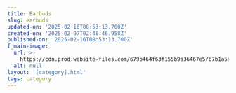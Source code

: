 ```yaml
---
title: Earbuds
slug: earbuds
updated-on: '2025-02-16T08:53:13.700Z'
created-on: '2025-02-07T02:46:46.958Z'
published-on: '2025-02-16T08:53:13.700Z'
f_main-image:
  url: >-
    https://cdn.prod.website-files.com/679b464f63f155b9a36467e5/67b1a5ab42a4a442abd9a60d_earphones.webp
  alt: null
layout: '[category].html'
tags: category
---
```



